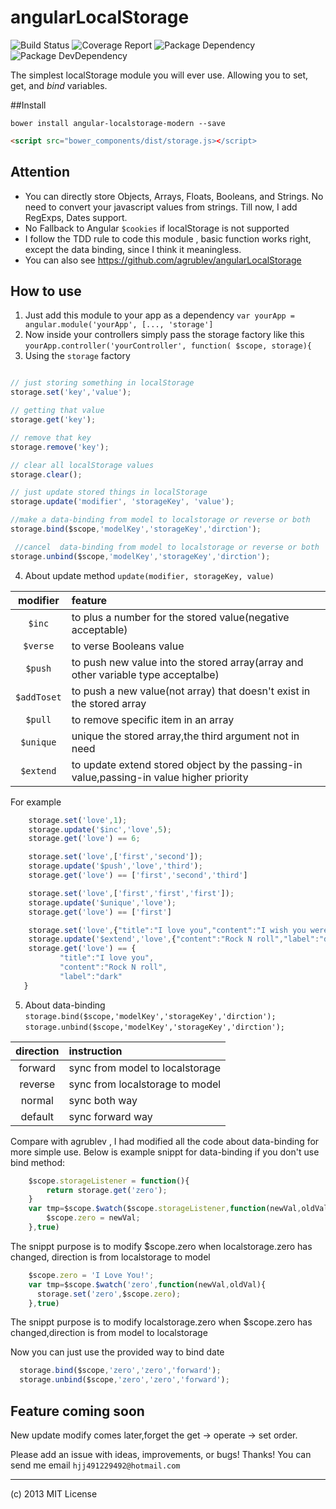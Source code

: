 angularLocalStorage 
====================
![Build Status](https://img.shields.io/travis/bornkiller/angularLocalStorage/master.svg?style=flat)
![Coverage Report](http://img.shields.io/coveralls/bornkiller/angularLocalStorage.svg?style=flat)
![Package Dependency](https://david-dm.org/bornkiller/angularLocalStorage.svg?style=flat)
![Package DevDependency](https://david-dm.org/bornkiller/angularLocalStorage/dev-status.svg?style=flat)

The simplest localStorage module you will ever use. Allowing you to set, get, and *bind* variables.

##Install

```shell
bower install angular-localstorage-modern --save
```

```html
<script src="bower_components/dist/storage.js></script>
```

## Attention 

* You can directly store Objects, Arrays, Floats, Booleans, and Strings. No need to convert your javascript values from strings. Till now, I add RegExps, Dates support.
* No Fallback to Angular ``$cookies`` if localStorage is not supported
* I follow the TDD rule to code this module , basic function works right, except the data binding, since I think it meaningless.
* You can also see <https://github.com/agrublev/angularLocalStorage>


## How to use

1. Just add this module to your app as a dependency
``var yourApp = angular.module('yourApp', [..., 'storage']``
2. Now inside your controllers simply pass the storage factory like this
``yourApp.controller('yourController', function( $scope, storage){``
3. Using the ``storage`` factory
  ```JAVASCRIPT

  // just storing something in localStorage
  storage.set('key','value');
  
  // getting that value
  storage.get('key');

  // remove that key
  storage.remove('key');

  // clear all localStorage values
  storage.clear();
  
  // just update stored things in localStorage
  storage.update('modifier', 'storageKey', 'value');

  //make a data-binding from model to localstorage or reverse or both 
  storage.bind($scope,'modelKey','storageKey','dirction');
  
   //cancel  data-binding from model to localstorage or reverse or both 
  storage.unbind($scope,'modelKey','storageKey','dirction');
  ```
4. About  update method
   ``update(modifier, storageKey, value)``

  | modifier             | feature        |
  | :------------------: | :------------- |
  | ``$inc``             | to plus a number for the stored value(negative acceptable) |
  | ``$verse``           | to verse Booleans value |
  | ``$push``            | to push new value into the stored array(array and other   variable type acceptalbe) |
  | ``$addToset``        | to push a new value(not array) that doesn't exist in the stored array |
  | ``$pull``            | to remove specific item in an array |
  | ``$unique``          | unique the stored array,the third argument not in need |
  | ``$extend``          | to update extend stored object by the passing-in value,passing-in value higher priority |

  For example 
  ```javascript
      storage.set('love',1);
      storage.update('$inc','love',5);
      storage.get('love') == 6;
  ```
  ```javascript
      storage.set('love',['first','second']);
      storage.update('$push','love','third');
      storage.get('love') == ['first','second','third']
  ```

  ```javascript
      storage.set('love',['first','first','first']);
      storage.update('$unique','love');
      storage.get('love') == ['first']
  ```
  ```javascript
      storage.set('love',{"title":"I love you","content":"I wish you were here"});
      storage.update('$extend','love',{"content":"Rock N roll","label":"dark"});
      storage.get('love') == {
             "title":"I love you",
             "content":"Rock N roll",
             "label":"dark" 
     }
  ```

5. About data-binding 
  ``storage.bind($scope,'modelKey','storageKey','dirction');``
  ``storage.unbind($scope,'modelKey','storageKey','dirction');``

  | direction            | instruction                    |
  | :------------------: | :-------------                 |
  | forward              | sync from model to localstorage|
  | reverse              | sync from localstorage to model|
  | normal               | sync both way                  |
  | default              | sync forward way               |

  Compare with agrublev , I had modified all the code about data-binding for more simple use. 
  Below is example snippt for data-binding if you don't use bind method:
  ```JAVASCRIPT
      $scope.storageListener = function(){
          return storage.get('zero');
      }
      var tmp=$scope.$watch($scope.storageListener,function(newVal,oldVal){
      	  $scope.zero = newVal;
      },true) 
  ```
  The snippt purpose is to modify $scope.zero when localstorage.zero has changed, direction is from localstorage to
  model

  ```JAVASCRIPT
      $scope.zero = 'I Love You!';
      var tmp=$scope.$watch('zero',function(newVal,oldVal){
      	storage.set('zero',$scope.zero);
      },true) 
  ```
  The snippt purpose is to modify  localstorage.zero when $scope.zero has changed,direction is from model to   localstorage

  Now you can just use the provided way to bind date
  ```JAVASCRIPT
	storage.bind($scope,'zero','zero','forward');
	storage.unbind($scope,'zero','zero','forward');
  ```

## Feature coming soon
 New update modify comes later,forget the get -> operate -> set order.
  
 Please add an issue with ideas, improvements, or bugs! Thanks!
 You can send me email ``hjj491229492@hotmail.com``

---

(c) 2013 MIT License


